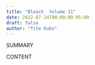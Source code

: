 ```yaml
---
title: "Bleach  Volume 11"
date: 2022-07-24T00:00:00-05:00
draft: false
author: "Tite Kubo"
---
```


SUMMARY

<!--more-->

CONTENT